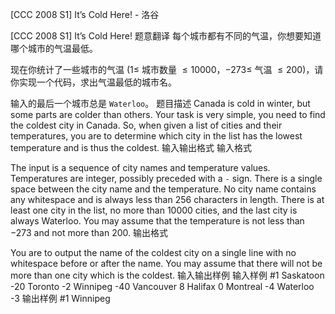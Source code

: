 



[CCC 2008 S1] It’s Cold Here! - 洛谷














[CCC 2008 S1] It’s Cold Here!
题意翻译
每个城市都有不同的气温，你想要知道哪个城市的气温最低。

现在你统计了一些城市的气温 $(1 \leq$ 城市数量 $\leq 10000$，$-273 \leq$ 气温 $\leq 200)$，请你实现一个代码，求出气温最低的城市名。

输入的最后一个城市总是 `Waterloo`。
题目描述
Canada is cold in winter, but some parts are colder than others. Your task is very simple, you need to find the coldest city in Canada. So, when given a list of cities and their temperatures, you are to determine which city in the list has the lowest temperature and is thus the coldest.
输入输出格式
输入格式

The input is a sequence of city names and temperature values. Temperatures are integer, possibly preceded with a `-` sign. There is a single space between the city name and the temperature. No city name contains any whitespace and is always less than $256$ characters in length. There is at least one city in the list, no more than $10000$ cities, and the last city is always Waterloo. You may assume that the temperature is not less than $-273$ and not more than $200$.
输出格式

You are to output the name of the coldest city on a single line with no whitespace before or after
the name. You may assume that there will not be more than one city which is the coldest.
输入输出样例
输入样例 #1
Saskatoon -20
Toronto -2
Winnipeg -40
Vancouver 8
Halifax 0
Montreal -4
Waterloo -3
输出样例 #1
Winnipeg






